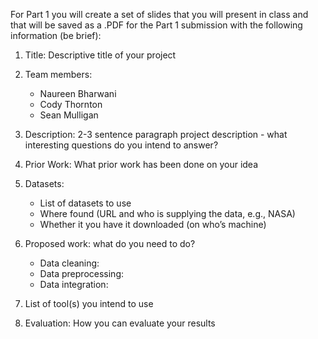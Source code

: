 For Part 1 you will create a set of slides that you will present in class and that will be saved as a .PDF for the Part 1 submission with the following information (be brief):

1. Title: Descriptive title of your project
2. Team members:
	- Naureen Bharwani
	- Cody Thornton
	- Sean Mulligan

3. Description: 2-3 sentence paragraph project description - what interesting questions do
you intend to answer?
4. Prior Work: What prior work has been done on your idea
5. Datasets:
	- List of datasets to use
	- Where found (URL and who is supplying the data, e.g., NASA)
	- Whether it you have it downloaded (on who’s machine)

6. Proposed work: what do you need to do?
	- Data cleaning:
	- Data preprocessing:
	- Data integration:

7. List of tool(s) you intend to use
8. Evaluation: How you can evaluate your results
